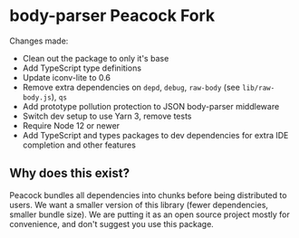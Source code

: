# body-parser Peacock Fork

Changes made:

- Clean out the package to only it's base
- Add TypeScript type definitions
- Update iconv-lite to 0.6
- Remove extra dependencies on `depd`, `debug`, `raw-body` (see `lib/raw-body.js`), `qs`
- Add prototype pollution protection to JSON body-parser middleware
- Switch dev setup to use Yarn 3, remove tests
- Require Node 12 or newer
- Add TypeScript and types packages to dev dependencies for extra IDE completion and other features

## Why does this exist?

Peacock bundles all dependencies into chunks before being distributed to users.
We want a smaller version of this library (fewer dependencies, smaller bundle size).
We are putting it as an open source project mostly for convenience, and don't suggest you use this package.
